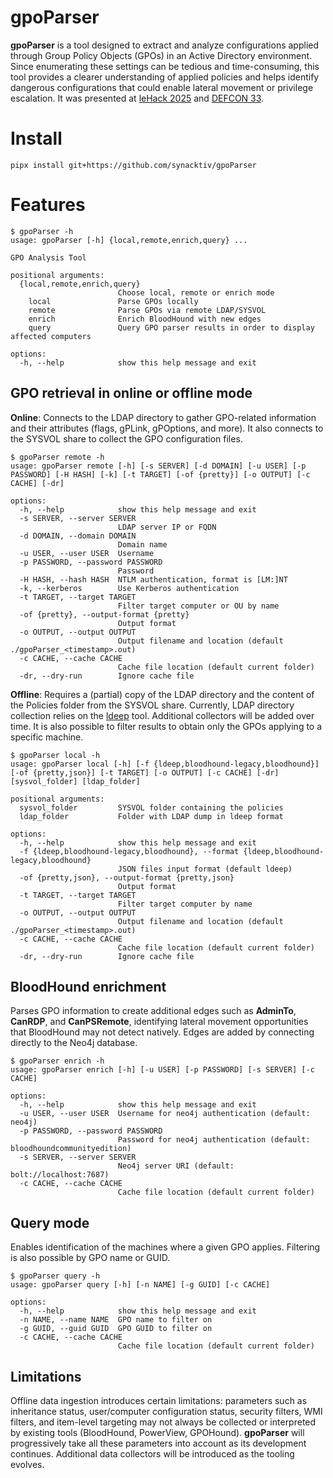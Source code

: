 # gpoParser

**gpoParser** is a tool designed to extract and analyze configurations applied through Group Policy Objects (GPOs) in an Active Directory environment.
Since enumerating these settings can be tedious and time-consuming, this tool provides a clearer understanding of applied policies and helps identify dangerous configurations that could enable lateral movement or privilege escalation.
It was presented at [leHack 2025](https://lehack.org/fr/2025/tracks/conferences/#gpoparser-automating-group-policies-extraction-to-reveal-security-gaps) and [DEFCON 33](https://defcon.org/html/defcon-33/dc-33-speakers.html#content_60387).

# Install

```
pipx install git+https://github.com/synacktiv/gpoParser
```

# Features

```
$ gpoParser -h
usage: gpoParser [-h] {local,remote,enrich,query} ...

GPO Analysis Tool

positional arguments:
  {local,remote,enrich,query}
                        Choose local, remote or enrich mode
    local               Parse GPOs locally
    remote              Parse GPOs via remote LDAP/SYSVOL
    enrich              Enrich BloodHound with new edges
    query               Query GPO parser results in order to display affected computers

options:
  -h, --help            show this help message and exit
```

## GPO retrieval in online or offline mode

**Online**: Connects to the LDAP directory to gather GPO-related information and their attributes (flags, gPLink, gPOptions, and more). It also connects to the SYSVOL share to collect the GPO configuration files.

```
$ gpoParser remote -h
usage: gpoParser remote [-h] [-s SERVER] [-d DOMAIN] [-u USER] [-p PASSWORD] [-H HASH] [-k] [-t TARGET] [-of {pretty}] [-o OUTPUT] [-c CACHE] [-dr]

options:
  -h, --help            show this help message and exit
  -s SERVER, --server SERVER
                        LDAP server IP or FQDN
  -d DOMAIN, --domain DOMAIN
                        Domain name
  -u USER, --user USER  Username
  -p PASSWORD, --password PASSWORD
                        Password
  -H HASH, --hash HASH  NTLM authentication, format is [LM:]NT
  -k, --kerberos        Use Kerberos authentication
  -t TARGET, --target TARGET
                        Filter target computer or OU by name
  -of {pretty}, --output-format {pretty}
                        Output format
  -o OUTPUT, --output OUTPUT
                        Output filename and location (default ./gpoParser_<timestamp>.out)
  -c CACHE, --cache CACHE
                        Cache file location (default current folder)
  -dr, --dry-run        Ignore cache file
```

**Offline**: Requires a (partial) copy of the LDAP directory and the content of the Policies folder from the SYSVOL share. Currently, LDAP directory collection relies on the [ldeep](https://github.com/franc-pentest/ldeep) tool. Additional collectors will be added over time.
It is also possible to filter results to obtain only the GPOs applying to a specific machine.

```
$ gpoParser local -h
usage: gpoParser local [-h] [-f {ldeep,bloodhound-legacy,bloodhound}] [-of {pretty,json}] [-t TARGET] [-o OUTPUT] [-c CACHE] [-dr] [sysvol_folder] [ldap_folder]

positional arguments:
  sysvol_folder         SYSVOL folder containing the policies
  ldap_folder           Folder with LDAP dump in ldeep format

options:
  -h, --help            show this help message and exit
  -f {ldeep,bloodhound-legacy,bloodhound}, --format {ldeep,bloodhound-legacy,bloodhound}
                        JSON files input format (default ldeep)
  -of {pretty,json}, --output-format {pretty,json}
                        Output format
  -t TARGET, --target TARGET
                        Filter target computer by name
  -o OUTPUT, --output OUTPUT
                        Output filename and location (default ./gpoParser_<timestamp>.out)
  -c CACHE, --cache CACHE
                        Cache file location (default current folder)
  -dr, --dry-run        Ignore cache file
```

## BloodHound enrichment

Parses GPO information to create additional edges such as **AdminTo**, **CanRDP**, and **CanPSRemote**, identifying lateral movement opportunities that BloodHound may not detect natively. Edges are added by connecting directly to the Neo4j database.

```
$ gpoParser enrich -h
usage: gpoParser enrich [-h] [-u USER] [-p PASSWORD] [-s SERVER] [-c CACHE]

options:
  -h, --help            show this help message and exit
  -u USER, --user USER  Username for neo4j authentication (default: neo4j)
  -p PASSWORD, --password PASSWORD
                        Password for neo4j authentication (default: bloodhoundcommunityedition)
  -s SERVER, --server SERVER
                        Neo4j server URI (default: bolt://localhost:7687)
  -c CACHE, --cache CACHE
                        Cache file location (default current folder)
```

## Query mode

Enables identification of the machines where a given GPO applies. Filtering is also possible by GPO name or GUID.

```
$ gpoParser query -h
usage: gpoParser query [-h] [-n NAME] [-g GUID] [-c CACHE]

options:
  -h, --help            show this help message and exit
  -n NAME, --name NAME  GPO name to filter on
  -g GUID, --guid GUID  GPO GUID to filter on
  -c CACHE, --cache CACHE
                        Cache file location (default current folder)
```


## Limitations

Offline data ingestion introduces certain limitations: parameters such as inheritance status, user/computer configuration status, security filters, WMI filters, and item-level targeting may not always be collected or interpreted by existing tools (BloodHound, PowerView, GPOHound).
**gpoParser** will progressively take all these parameters into account as its development continues.
Additional data collectors will be introduced as the tooling evolves.

